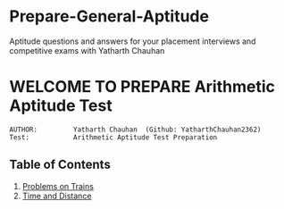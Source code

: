 # Prepare-General-Aptitude
Aptitude questions and answers for your placement interviews and competitive exams with Yatharth Chauhan 



# **WELCOME TO PREPARE Arithmetic Aptitude Test**

    AUTHOR:         Yatharth Chauhan  (Github: YatharthChauhan2362)
    Test:           Arithmetic Aptitude Test Preparation

## Table of Contents


1. [Problems on Trains](#Problems-on-Trains)
1. [Time and Distance](#Time-and-Distance)

   
